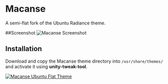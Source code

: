 # Macanse
A semi-flat fork of the Ubuntu Radiance theme.

##Screenshot
![Macanse Screenshot](https://cloud.githubusercontent.com/assets/610598/10615783/7b39256e-7740-11e5-8033-52800ad04739.png)

## Installation
Download and copy the Macanse theme directory into `/usr/share/themes/` and activate it using **unity-tweak-tool**.

[![Macanse Ubuntu Flat Theme](https://apps.ubuntu.com/assets/images/scbutton-free-200px.png)](https://apps.ubuntu.com/cat/applications/unity-tweak-tool/)
